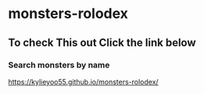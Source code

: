 # monsters-rolodex
## To check This out Click the link below
### Search monsters by name 
https://kylieyoo55.github.io/monsters-rolodex/

